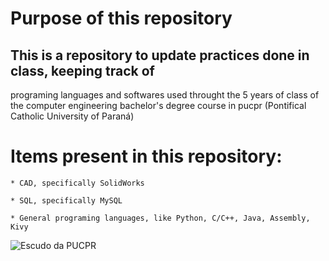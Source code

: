 # **Purpose of this repository**

## This is a repository to update practices done in class, keeping track of 
programing languages and softwares used throught the 5 years of class of the
computer engineering bachelor's degree course in pucpr
(Pontifical Catholic University of Paraná)

# Items present in this repository:

	* CAD, specifically SolidWorks

	* SQL, specifically MySQL
	
	* General programing languages, like Python, C/C++, Java, Assembly, Kivy

![Escudo da PUCPR](https://user-images.githubusercontent.com/78759993/136601776-0cfd6b0b-7d9d-4134-a913-fc672b83046f.png)